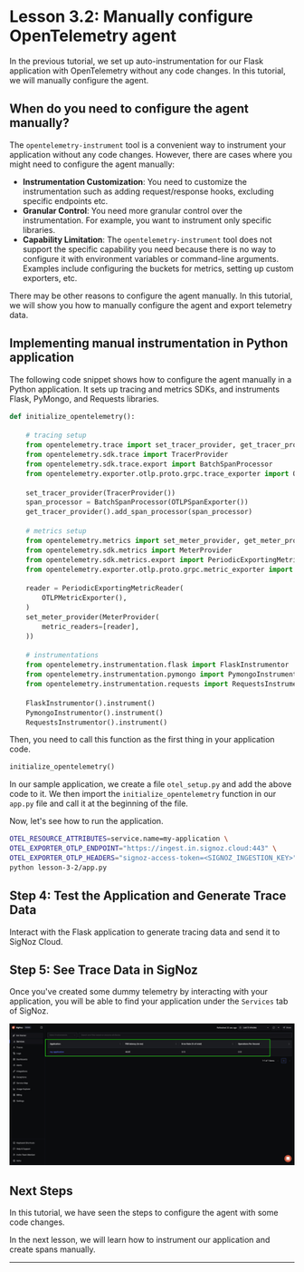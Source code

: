# Lesson 3.2: Manually configure OpenTelemetry agent 

In the previous tutorial, we set up auto-instrumentation for our Flask application with OpenTelemetry without any code changes. In this tutorial, we will manually configure the agent.

## When do you need to configure the agent manually?

The `opentelemetry-instrument` tool is a convenient way to instrument your application without any code changes. However, there are cases where you might need to configure the agent manually:

- **Instrumentation Customization**: You need to customize the instrumentation such as adding request/response hooks, excluding specific endpoints etc.
- **Granular Control**: You need more granular control over the instrumentation. For example, you want to instrument only specific libraries.
- **Capability Limitation**: The `opentelemetry-instrument` tool does not support the specific capability you need because there is no way to configure it with environment variables or command-line arguments. Examples include configuring the buckets for metrics, setting up custom exporters, etc.

There may be other reasons to configure the agent manually. In this tutorial, we will show you how to manually configure the agent and export telemetry data.

## Implementing manual instrumentation in Python application

The following code snippet shows how to configure the agent manually in a Python application. It sets up tracing and metrics SDKs, and instruments Flask, PyMongo, and Requests libraries.

```python
def initialize_opentelemetry():

    # tracing setup
    from opentelemetry.trace import set_tracer_provider, get_tracer_provider
    from opentelemetry.sdk.trace import TracerProvider
    from opentelemetry.sdk.trace.export import BatchSpanProcessor
    from opentelemetry.exporter.otlp.proto.grpc.trace_exporter import OTLPSpanExporter

    set_tracer_provider(TracerProvider())
    span_processor = BatchSpanProcessor(OTLPSpanExporter())
    get_tracer_provider().add_span_processor(span_processor)

    # metrics setup
    from opentelemetry.metrics import set_meter_provider, get_meter_provider
    from opentelemetry.sdk.metrics import MeterProvider
    from opentelemetry.sdk.metrics.export import PeriodicExportingMetricReader
    from opentelemetry.exporter.otlp.proto.grpc.metric_exporter import OTLPMetricExporter

    reader = PeriodicExportingMetricReader(
        OTLPMetricExporter(),
    )
    set_meter_provider(MeterProvider(
        metric_readers=[reader],
    ))

    # instrumentations
    from opentelemetry.instrumentation.flask import FlaskInstrumentor
    from opentelemetry.instrumentation.pymongo import PymongoInstrumentor
    from opentelemetry.instrumentation.requests import RequestsInstrumentor

    FlaskInstrumentor().instrument()
    PymongoInstrumentor().instrument()
    RequestsInstrumentor().instrument()
```

Then, you need to call this function as the first thing in your application code.

```python
initialize_opentelemetry()
```

In our sample application, we create a file `otel_setup.py` and add the above code to it. We then import the `initialize_opentelemetry` function in our `app.py` file and call it at the beginning of the file. 

Now, let's see how to run the application.

```bash
OTEL_RESOURCE_ATTRIBUTES=service.name=my-application \
OTEL_EXPORTER_OTLP_ENDPOINT="https://ingest.in.signoz.cloud:443" \
OTEL_EXPORTER_OTLP_HEADERS="signoz-access-token=<SIGNOZ_INGESTION_KEY>" \
python lesson-3-2/app.py
```

## **Step 4: Test the Application and Generate Trace Data**

Interact with the Flask application to generate tracing data and send it to SigNoz Cloud.

## Step 5: See Trace Data in SigNoz

Once you've created some dummy telemetry by interacting with your application, you will be able to find your application under the `Services` tab of SigNoz.

![Application being monitored in SigNoz](../static/images/application-monitored.png)


## Next Steps

In this tutorial, we have seen the steps to configure the agent with some code changes.

In the next lesson, we will learn how to instrument our application and create spans manually.

---